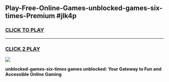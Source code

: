 
## Play-Free-Online-Games-unblocked-games-six-times-Premium #jlk4p
<h3>
<a href="https://premium.freeplayer.one?title=unblocked-games-six-times&ref=8M">CLICK TO PLAY</a></h3>
<hr>

<h3>
<a href="https://premium.freeplayer.one?title=unblocked-games-six-times&ref=8M">CLICK 2 PLAY</a>
  
</h3>

<a href="https://premium.freeplayer.one?title=unblocked-games-six-times&ref=8M"><img src="https://clearcache.store/games.png"></a>


**unblocked-games-six-times games unblocked: Your Gateway to Fun and Accessible Online Gaming**
